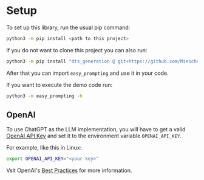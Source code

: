 # Setup

To set up this library, run the usual pip command:
```bash
python3 -m pip install <path to this project>
```

If you do not want to clone this project you can also run:
```bash
python3 -m pip install "dts_generation @ git+https://github.com/Mieschendahl/DTSGeneration.git"
```

After that you can import `easy_prompting` and use it in your code.

If you want to execute the demo code run:
```bash
python3 -m easy_prompting -h
```

## OpenAI

To use ChatGPT as the LLM implementation, you will have to get a valid [OpenAI API Key](https://platform.openai.com/api-keys) and set it to the environment variable `OPENAI_API_KEY`.

For example, like this in Linux:
```bash
export OPENAI_API_KEY="<your key>"
```
Vsit OpenAI's [Best Practices](https://help.openai.com/en/articles/5112595-best-practices-for-api-key-safety) for more information.